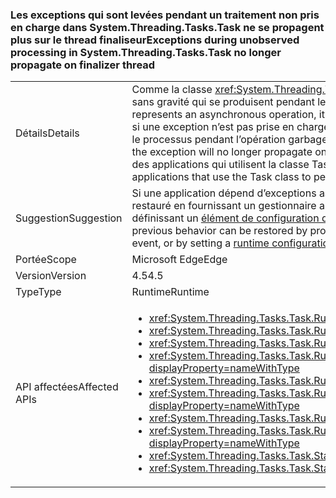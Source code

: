 ### <a name="exceptions-during-unobserved-processing-in-systemthreadingtaskstask-no-longer-propagate-on-finalizer-thread"></a><span data-ttu-id="c231d-101">Les exceptions qui sont levées pendant un traitement non pris en charge dans System.Threading.Tasks.Task ne se propagent plus sur le thread finaliseur</span><span class="sxs-lookup"><span data-stu-id="c231d-101">Exceptions during unobserved processing in System.Threading.Tasks.Task no longer propagate on finalizer thread</span></span>

|   |   |
|---|---|
|<span data-ttu-id="c231d-102">Détails</span><span class="sxs-lookup"><span data-stu-id="c231d-102">Details</span></span>|<span data-ttu-id="c231d-103">Comme la classe <xref:System.Threading.Tasks.Task?displayProperty=name> représente une opération asynchrone, elle intercepte toutes les exceptions sans gravité qui se produisent pendant le traitement asynchrone.</span><span class="sxs-lookup"><span data-stu-id="c231d-103">Because the <xref:System.Threading.Tasks.Task?displayProperty=name> class represents an asynchronous operation, it catches all non-severe exceptions that occur during asynchronous processing.</span></span> <span data-ttu-id="c231d-104">Dans le .NET Framework 4.5, si une exception n’est pas prise en charge et si votre code n’attend jamais la tâche, l’exception ne se propagera plus sur le thread finaliseur et arrêtera le processus pendant l’opération garbage collection.</span><span class="sxs-lookup"><span data-stu-id="c231d-104">In the .NET Framework 4.5, if an exception is not observed and your code never waits on the task, the exception will no longer propagate on the finalizer thread and crash the process during garbage collection.</span></span> <span data-ttu-id="c231d-105">Cette modification améliore la fiabilité des applications qui utilisent la classe Task pour exécuter un traitement asynchrone non pris en charge.</span><span class="sxs-lookup"><span data-stu-id="c231d-105">This change enhances the reliability of applications that use the Task class to perform unobserved asynchronous processing.</span></span>|
|<span data-ttu-id="c231d-106">Suggestion</span><span class="sxs-lookup"><span data-stu-id="c231d-106">Suggestion</span></span>|<span data-ttu-id="c231d-107">Si une application dépend d’exceptions asynchrones non prises en charge qui se propagent au thread finaliseur, le comportement précédent peut être restauré en fournissant un gestionnaire approprié pour l’événement <xref:System.Threading.Tasks.TaskScheduler.UnobservedTaskException> ou en définissant un [élément de configuration du runtime](~/docs/framework/configure-apps/file-schema/runtime/throwunobservedtaskexceptions-element.md).</span><span class="sxs-lookup"><span data-stu-id="c231d-107">If an app depends on unobserved asynchronous exceptions propagating to the finalizer thread, the previous behavior can be restored by providing an appropriate handler for the <xref:System.Threading.Tasks.TaskScheduler.UnobservedTaskException> event, or by setting a [runtime configuration element](~/docs/framework/configure-apps/file-schema/runtime/throwunobservedtaskexceptions-element.md).</span></span>|
|<span data-ttu-id="c231d-108">Portée</span><span class="sxs-lookup"><span data-stu-id="c231d-108">Scope</span></span>|<span data-ttu-id="c231d-109">Microsoft Edge</span><span class="sxs-lookup"><span data-stu-id="c231d-109">Edge</span></span>|
|<span data-ttu-id="c231d-110">Version</span><span class="sxs-lookup"><span data-stu-id="c231d-110">Version</span></span>|<span data-ttu-id="c231d-111">4.5</span><span class="sxs-lookup"><span data-stu-id="c231d-111">4.5</span></span>|
|<span data-ttu-id="c231d-112">Type</span><span class="sxs-lookup"><span data-stu-id="c231d-112">Type</span></span>|<span data-ttu-id="c231d-113">Runtime</span><span class="sxs-lookup"><span data-stu-id="c231d-113">Runtime</span></span>|
|<span data-ttu-id="c231d-114">API affectées</span><span class="sxs-lookup"><span data-stu-id="c231d-114">Affected APIs</span></span>|<ul><li><xref:System.Threading.Tasks.Task.Run(System.Action)?displayProperty=nameWithType></li><li><xref:System.Threading.Tasks.Task.Run(System.Action,System.Threading.CancellationToken)?displayProperty=nameWithType></li><li><xref:System.Threading.Tasks.Task.Run(System.Func{System.Threading.Tasks.Task})?displayProperty=nameWithType></li><li><xref:System.Threading.Tasks.Task.Run(System.Func{System.Threading.Tasks.Task},System.Threading.CancellationToken)?displayProperty=nameWithType></li><li><xref:System.Threading.Tasks.Task.Run%60%601(System.Func{%60%600})?displayProperty=nameWithType></li><li><xref:System.Threading.Tasks.Task.Run%60%601(System.Func{%60%600},System.Threading.CancellationToken)?displayProperty=nameWithType></li><li><xref:System.Threading.Tasks.Task.Run%60%601(System.Func{System.Threading.Tasks.Task{%60%600}})?displayProperty=nameWithType></li><li><xref:System.Threading.Tasks.Task.Run%60%601(System.Func{System.Threading.Tasks.Task{%60%600}},System.Threading.CancellationToken)?displayProperty=nameWithType></li><li><xref:System.Threading.Tasks.Task.Start?displayProperty=nameWithType></li><li><xref:System.Threading.Tasks.Task.Start(System.Threading.Tasks.TaskScheduler)?displayProperty=nameWithType></li></ul>|

